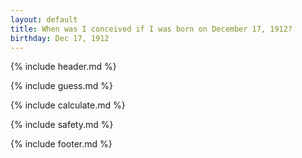 ```yaml
---
layout: default
title: When was I conceived if I was born on December 17, 1912?
birthday: Dec 17, 1912
---
```


{% include header.md %}

{% include guess.md %}

{% include calculate.md %}

{% include safety.md %}

{% include footer.md %}



